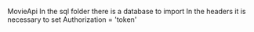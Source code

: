 MovieApi
In the sql folder there is a database to import
In the headers it is necessary to set Authorization = 'token'
